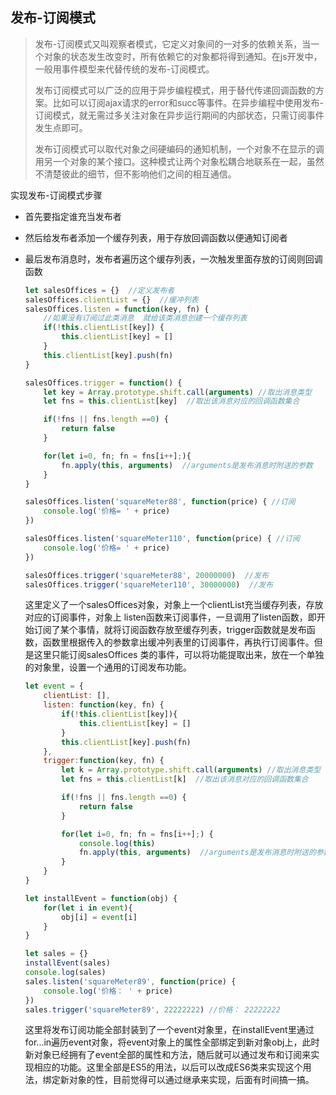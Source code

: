 ## 发布-订阅模式

> 发布-订阅模式又叫观察者模式，它定义对象间的一对多的依赖关系，当一个对象的状态发生改变时，所有依赖它的对象都将得到通知。在js开发中，一般用事件模型来代替传统的发布-订阅模式。
>
> 发布订阅模式可以广泛的应用于异步编程模式，用于替代传递回调函数的方案。比如可以订阅ajax请求的error和succ等事件。在异步编程中使用发布-订阅模式，就无需过多关注对象在异步运行期间的内部状态，只需订阅事件发生点即可。
>
> 发布订阅模式可以取代对象之间硬编码的通知机制，一个对象不在显示的调用另一个对象的某个接口。这种模式让两个对象松耦合地联系在一起，虽然不清楚彼此的细节，但不影响他们之间的相互通信。

实现发布-订阅模式步骤

- 首先要指定谁充当发布者

- 然后给发布者添加一个缓存列表，用于存放回调函数以便通知订阅者

- 最后发布消息时，发布者遍历这个缓存列表，一次触发里面存放的订阅则回调函数

  ```javascript
  let salesOffices = {}  //定义发布者
  salesOffices.clientList = {}  //缓冲列表
  salesOffices.listen = function(key, fn) {
      //如果没有订阅过此类消息  就给该类消息创建一个缓存列表
      if(!this.clientList[key]) {  
          this.clientList[key] = []
      }
      this.clientList[key].push(fn)
  }
  
  salesOffices.trigger = function() {
      let key = Array.prototype.shift.call(arguments) //取出消息类型
      let fns = this.clientList[key]  //取出该消息对应的回调函数集合
  
      if(!fns || fns.length ==0) {
          return false
      }
  
      for(let i=0, fn; fn = fns[i++];){
          fn.apply(this, arguments)  //arguments是发布消息时附送的参数
      }
  }
  
  salesOffices.listen('squareMeter88', function(price) { //订阅
      console.log('价格= ' + price)
  })
  
  salesOffices.listen('squareMeter110', function(price) { //订阅
      console.log('价格= ' + price)
  })
  
  salesOffices.trigger('squareMeter88', 20000000)  //发布
  salesOffices.trigger('squareMeter110', 30000000)  //发布
  ```

  这里定义了一个salesOffices对象，对象上一个clientList充当缓存列表，存放对应的订阅事件，对象上 listen函数来订阅事件，一旦调用了listen函数，即开始订阅了某个事情，就将订阅函数存放至缓存列表，trigger函数就是发布函数，函数里根据传入的参数拿出缓冲列表里的订阅事件，再执行订阅事件。但是这里只能订阅salesOffices 类的事件，可以将功能提取出来，放在一个单独的对象里，设置一个通用的订阅发布功能。

  ```JavaScript
  let event = {
      clientList: [],
      listen: function(key, fn) {
          if(!this.clientList[key]){
              this.clientList[key] = []
          }
          this.clientList[key].push(fn)
      },
      trigger:function(key, fn) {
          let k = Array.prototype.shift.call(arguments) //取出消息类型
          let fns = this.clientList[k]  //取出该消息对应的回调函数集合
  
          if(!fns || fns.length ==0) {
              return false
          }
  
          for(let i=0, fn; fn = fns[i++];) {
              console.log(this)
              fn.apply(this, arguments)  //arguments是发布消息时附送的参数
          }
      }
  }
  
  let installEvent = function(obj) {
      for(let i in event){
          obj[i] = event[i]
      }
  }
  
  let sales = {} 
  installEvent(sales)
  console.log(sales)
  sales.listen('squareMeter89', function(price) {
      console.log('价格： ' + price)
  })
  sales.trigger('squareMeter89', 22222222) //价格： 22222222
  ```

  这里将发布订阅功能全部封装到了一个event对象里，在installEvent里通过for...in遍历event对象，将event对象上的属性全部绑定到新对象obj上，此时新对象已经拥有了event全部的属性和方法，随后就可以通过发布和订阅来实现相应的功能。这里全部是ES5的用法，以后可以改成ES6类来实现这个用法，绑定新对象的性，目前觉得可以通过继承来实现，后面有时间搞一搞。
